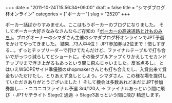 +++
date = "2011-10-24T15:56:34+09:00"
draft = false
title = "シマダブログ杯オンライン"
categories = ["ポーカー"]
slug = "2520"
+++

ポーカー話ばかりすみません。ここはもうポーカーのブログになりました。
そしてポーカー大好きなみなさんならご存知の「<a href="http://d.hatena.ne.jp/shimadajp/" target="_blank">ポーカーの高速道路とけものみち</a>」。ブログオーナーのシマダさん主催のシマダブログ杯オンラインでJPT予選をかけてやってきました。
結果...73人中4位！
JPT参加券は2位まで！惜しすぎる...。ずっとチップリーダーで行けてたんだけど、ファイナルテーブルで打ち合いでがっつり減らしてどショートに。その後ダブルアップくりかえしてセカンドチップリまで浮き上がるもあっという間に飛んじゃいました。反省点多し。
とはいえWSOPEサイド準優勝のshopmakerさんとも打ち合えたし、入賞出来て賞金もいただけたし、とりあえず良しとしよう。シマダさん、この様な場を提供していただきありがとうございました！
そして機会は多数あれど未だにJPT参加券無し...
・ニコニコファイナル予選 3rd/120人 → ファイナルあっという間に飛び
・JPTサテライト Stage2 通過 → Stage3あっという間に飛び
精進します。
